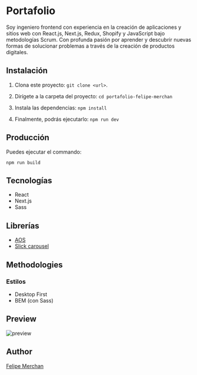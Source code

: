 # Portafolio

Soy ingeniero frontend con experiencia en la creación de aplicaciones y sitios web con React.js, Next.js, Redux, Shopify y JavaScript bajo metodologías Scrum. Con profunda pasión por aprender y descubrir nuevas formas de solucionar problemas a través de la creación de productos digitales.

## Instalación

1. Clona este proyecto: `git clone <url>`.

2. Dirígete a la carpeta del proyecto: `cd portafolio-felipe-merchan`

3. Instala las dependencias: `npm install`

4. Finalmente, podrás ejecutarlo: `npm run dev`

## Producción

Puedes ejecutar el commando:

    npm run build

## Tecnologías

- React
- Next.js
- Sass

## Librerías

- [AOS](https://michalsnik.github.io/aos/)
- [Slick carousel](https://react-slick.neostack.com/docs/get-started/)

## Methodologies

### Estilos

- Desktop First
- BEM (con Sass)

## Preview

![preview](https://res.cloudinary.com/dy1xcx7kw/image/upload/v1635031186/portafolio/portafolio-preview_r0mfaj.jpg)

## Author

[Felipe Merchan](https://github.com/FelipeMerchan "Felipe Merchan")